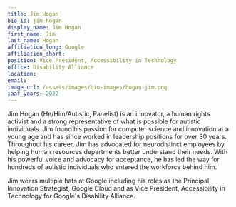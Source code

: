 ```yaml
---
title: Jim Hogan
bio_id: jim-hogan
display_name: Jim Hogan
first_name: Jim
last_name: Hogan
affiliation_long: Google
affiliation_short: 
position: Vice President, Accessibility in Technology
office: Disability Alliance
location: 
email: 
image_url: /assets/images/bio-images/hogan-jim.png
iaaf_years: 2022
---
```

Jim Hogan (He/Him/Autistic, Panelist) is an innovator, a human rights activist and a strong representative of what is possible for autistic individuals. Jim found his passion for computer science and innovation at a young age and has since worked in leadership positions for over 30 years. Throughout his career, Jim has advocated for neurodistinct employees by helping human resources departments better understand their needs. With his powerful voice and advocacy for acceptance, he has led the way for hundreds of autistic individuals who entered the workforce behind him.

Jim wears multiple hats at Google including his roles as the Principal Innovation Strategist, Google Cloud and as Vice President, Accessibility in Technology for Google's Disability Alliance.